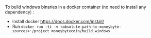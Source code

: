 To build windows binaries in a docker container (no need to install any dependency) :

- Install docker https://docs.docker.com/install/
- Run
`docker run -ti -v <absolute-path-to-moneybyte-sources>:/project moneybytecoin/build_windows`
